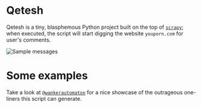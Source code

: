 # Qetesh
Qetesh is a tiny, blasphemous Python project built on the top of [`scrapy`](http://scrapy.org); when executed, the script will start digging the website `youporn.com` for user's comments.

![Sample messages](http://i.stack.imgur.com/6bK8o.png)

# Some examples
Take a look at [`@wankerautomaton`](https://twitter.com/wankerautomaton) for a nice showcase of the outrageous one-liners this script can generate.
